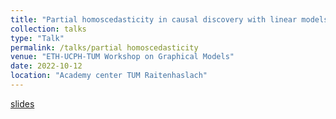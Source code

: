 ```yaml
---
title: "Partial homoscedasticity in causal discovery with linear models"
collection: talks
type: "Talk"
permalink: /talks/partial homoscedasticity
venue: "ETH-UCPH-TUM Workshop on Graphical Models"
date: 2022-10-12
location: "Academy center TUM Raitenhaslach"
---
```


[slides](../files/)
